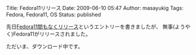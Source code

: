 Title: Fedora11リリース
Date: 2009-06-10 05:47
Author: masayukig
Tags: Fedora, Fedora11, OS
Status: published

先日[Fedora11間もなくリリース](http://www.0r2.info/blog/2009/06/08/fedora11%e9%96%93%e3%82%82%e3%81%aa%e3%81%8f%e3%83%aa%e3%83%aa%e3%83%bc%e3%82%b9/)というエントリーを書きましたが、
無事(ようやく)Fedora11がリリースされました。

ただいま、ダウンロード中です。

